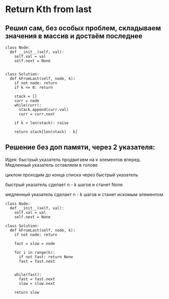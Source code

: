 # Return Kth from last
## Решил сам, без особых проблем, складываем значения в массив и достаём последнее
```python3
class Node:
  def __init__(self, val):
    self.val = val
    self.next = None


class Solution:
  def kFromLast(self, node, k):
    if not node: return
    if k <= 0: return

    stack = []
    curr = node
    while(curr):
      stack.append(curr.val)
      curr = curr.next
      
    if k > len(stack): raise
   
    return stack[len(stack) - k]
```

## Решение без доп памяти, через 2 указателя:
Идея: быстрый указатель продвигаем на к элементов вперед.
Медленный указатель оставляем в голове

циклом проходим до конца списка через быстрый указатель

быстрый указатель сделает n - k шагов и станет None

медленный указатель сделает n - k шагов и станет искомым элементом.

```python3
class Node:
  def __init__(self, val):
    self.val = val
    self.next = None

class Solution:
  def kFromLast(self, node, k):
    if not node: return
    
    fast = slow = node
    
    for i in range(k):
      if not fast: return None
      fast = fast.next
      
    
    while(fast):
      fast = fast.next
      slow = slow.next
      
    return slow
```

